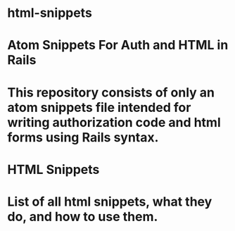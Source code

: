 # html-snippets
<h1>Atom Snippets For Auth and HTML in Rails<h1>

This repository consists of only an atom snippets file intended for writing authorization code and html forms using Rails syntax. 

<h1>HTML Snippets<h1>

List of all html snippets, what they do, and how to use them.


